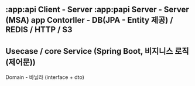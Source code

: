 :app:api Client - Server
:app:papi Server - Server (MSA)
app
Contorller - DB(JPA - Entity 제공) / REDIS / HTTP / S3
---
Usecase / core
Service (Spring Boot, 비지니스 로직 (제어문))
---
Domain - 바닐라 (interface + dto)